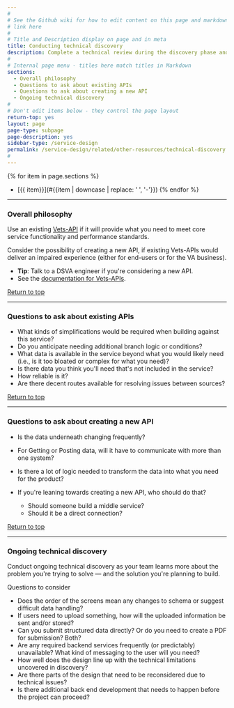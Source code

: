 ```yaml
---
#
# See the Github wiki for how to edit content on this page and markdown styles you can use:
# link here
#
# Title and Description display on page and in meta
title: Conducting technical discovery
description: Complete a technical review during the discovery phase and do ongoing technical discovery throughout the service lifecycle
#
# Internal page menu - titles here match titles in Markdown
sections:
  - Overall philosophy
  - Questions to ask about existing APIs
  - Questions to ask about creating a new API
  - Ongoing technical discovery
#
# Don't edit items below - they control the page layout
return-top: yes
layout: page
page-type: subpage
page-description: yes
sidebar-type: /service-design
permalink: /service-design/related/other-resources/technical-discovery
#
---
```


{% for item in page.sections %}
* [{{ item}}](#{{item | downcase | replace: ' ', '-'}})
{% endfor %}

<hr>

### Overall philosophy

Use an existing <a title="Go to Vets-API" href="https://github.com/department-of-veterans-affairs/vets-api" target="_blank">Vets-API</a> if it will provide what you need to meet core service functionality and performance standards.

Consider the possibility of creating a new API, if existing Vets-APIs would deliver an impaired experience (either for end-users or for the VA business).

* **Tip**: Talk to a DSVA engineer if you're considering a new API.
* See the <a title="" href="https://department-of-veterans-affairs.github.io/va-digital-services-platform-docs/docs/vets-developer-docs/vets-api/vets-api-readme.html" target="_blank">documentation for Vets-APIs</a>.

<a href="#">Return to top</a>

<hr>


### Questions to ask about existing APIs
* What kinds of simplifications would​ be​ required when building against this service?
* Do you anticipate needing additional branch logic or conditions?
* What data is available in the service beyond what you would likely need (i.e., is it too bloated or complex for what you need)?
* Is there data you think you'll need that's not included in the service?
* How reliable is it?
* Are there decent routes available for resolving issues between sources?

<a href="#">Return to top</a>

<hr>


### Questions to ask about creating a new API
* Is the data underneath changing frequently?
* For Getting or Posting data, will it have to communicate with more than one system?
* Is there a lot of logic needed to transform the data into what you need for the product?

* If you're leaning towards creating a new API, who should do that?
  * Should someone build a middle service?
  * Should it be a direct connection?

<a href="#">Return to top</a>

<hr>

### Ongoing technical discovery

Conduct ongoing technical discovery as your team learns more about the problem you're trying to solve &mdash; and the solution you're planning to build.

Questions to consider

* Does the order of the screens mean any changes to schema or suggest difficult data handling?
* If users need to upload something, how will the uploaded information be sent and/or stored?
* Can you submit structured data directly? Or do you need to create a PDF for submission? Both?
* Are any required backend services frequently (or predictably) unavailable? What kind of messaging to the user will you need?
* How well does the design line up with the technical limitations uncovered in discovery?
* Are there parts of the design that need to be reconsidered due to technical issues?
* Is there additional back end development that needs to happen before the project can proceed?
